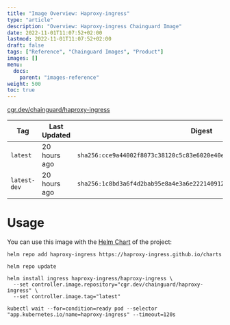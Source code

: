 ```yaml
---
title: "Image Overview: Haproxy-ingress"
type: "article"
description: "Overview: Haproxy-ingress Chainguard Image"
date: 2022-11-01T11:07:52+02:00
lastmod: 2022-11-01T11:07:52+02:00
draft: false
tags: ["Reference", "Chainguard Images", "Product"]
images: []
menu:
  docs:
    parent: "images-reference"
weight: 500
toc: true
---
```


[cgr.dev/chainguard/haproxy-ingress](https://github.com/chainguard-images/images/tree/main/images/haproxy-ingress)

| Tag          | Last Updated | Digest                                                                    |
|--------------|--------------|---------------------------------------------------------------------------|
| `latest`     | 20 hours ago | `sha256:cce9a44002f8073c38120c5c83e6020e40e668e6d660a67130b9e4c0a6020a4c` |
| `latest-dev` | 20 hours ago | `sha256:1c8bd3a6f4d2bab95e8a4e3a6e222140912110c49af2fef233eb490ad75bf7a9` |



# Usage

You can use this image with the [Helm Chart](https://artifacthub.io/packages/helm/haproxy-ingress/haproxy-ingress) of the project:

```shell
helm repo add haproxy-ingress https://haproxy-ingress.github.io/charts

helm repo update

helm install ingress haproxy-ingress/haproxy-ingress \
  --set controller.image.repository="cgr.dev/chainguard/haproxy-ingress" \
  --set controller.image.tag="latest"

kubectl wait --for=condition=ready pod --selector "app.kubernetes.io/name=haproxy-ingress" --timeout=120s
```
